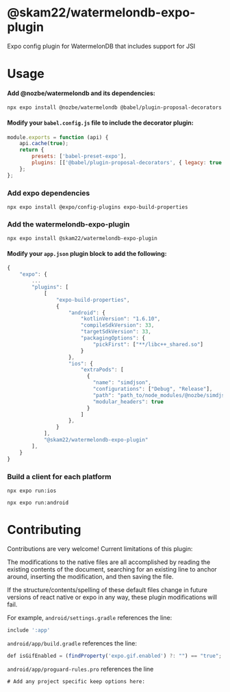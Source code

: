 # @skam22/watermelondb-expo-plugin

Expo config plugin for WatermelonDB that includes support for JSI

# Usage

#### Add @nozbe/watermelondb and its dependencies:

```
npx expo install @nozbe/watermelondb @babel/plugin-proposal-decorators
```

#### Modify your `babel.config.js` file to include the decorator plugin:

```js
module.exports = function (api) {
	api.cache(true);
	return {
		presets: ['babel-preset-expo'],
		plugins: [['@babel/plugin-proposal-decorators', { legacy: true }]],
	};
};
```

### Add expo dependencies

```
npx expo install @expo/config-plugins expo-build-properties
```

### Add the watermelondb-expo-plugin

```
npx expo install @skam22/watermelondb-expo-plugin
```

#### Modify your `app.json` plugin block to add the following:

```javascript
{
	"expo": {
		...
		"plugins": [
			[
				"expo-build-properties",
				{
					"android": {
						"kotlinVersion": "1.6.10",
						"compileSdkVersion": 33,
						"targetSdkVersion": 33,
						"packagingOptions": {
							"pickFirst": ["**/libc++_shared.so"]
						}
					},
					"ios": {
						"extraPods": [
                          {
                            "name": "simdjson",
                            "configurations": ["Debug", "Release"],
                            "path": "path_to/node_modules/@nozbe/simdjson",
                            "modular_headers": true
                          }
                        ]
					},
				}
			],
			"@skam22/watermelondb-expo-plugin"
		],
	}
}
```

### Build a client for each platform

```
npx expo run:ios
```

```
npx expo run:android
```

# Contributing

Contributions are very welcome! Current limitations of this plugin:

The modifications to the native files are all accomplished by reading the existing contents of the document, searching for an existing line to anchor around, inserting the modification, and then saving the file.

If the structure/contents/spelling of these default files change in future versions of react native or expo in any way, these plugin modifications will fail.

For example, `android/settings.gradle` references the line:

```js
include ':app'
```

`android/app/build.gradle` references the line:

```js
def isGifEnabled = (findProperty('expo.gif.enabled') ?: "") == "true";
```

`android/app/proguard-rules.pro` references the line

```
# Add any project specific keep options here:
```
